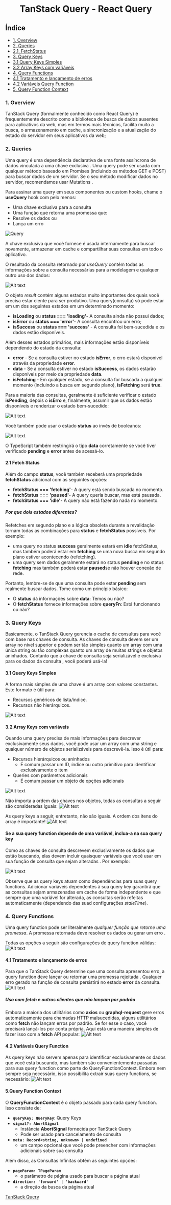 <div align="center">

# TanStack Query - React Query
</div>


## Índice
- [1. Overview](#1-overview)
- [2. Queries](#2-queries)
- [2.1. FetchStatus ](#21-fetch-status)
- [3. Query Keys](#3-query-keys)
- [3.1 Query Keys Simples](#31-query-keys-simples)
- [3.2 Array Keys com variáveis](#32-array-keys-com-variáveis)
- [4. Query Functions](#4-query-functions)
- [4.1 Tratamento e lançamento de erros](#41-tratamento-e-lançamento-de-erros)
- [4.2 Variáveis Query Function](#42-variáveis-query-function)
- [5. Query Function Context](#5query-function-context)


### 1. Overview
TanStack Query (formalmente conhecido como React Query) é frequentemente descrito como a biblioteca de busca de dados ausentes para aplicativos da web, mas em termos mais técnicos, facilita muito a busca, o armazenamento em cache, a sincronização e a atualização do estado do servidor em seus aplicativos da web;

### 2. Queries
Uma query é uma dependência declarativa de uma fonte assíncrona de dados vinculada a uma chave exclusiva . Uma query pode ser usada com qualquer método baseado em Promises (incluindo os métodos GET e POST) para buscar dados de um servidor. Se o seu método modificar dados no servidor, recomendamos usar Mutations .

Para assinar uma query em seus componentes ou custom hooks, chame o **useQuery** hook com pelo menos:

* Uma chave exclusiva para a consulta
* Uma função que retorna uma promessa que:
* Resolve os dados ou
* Lança um erro

![Query](Images/query.png)

A chave exclusiva que você fornece é usada internamente para buscar novamente, armazenar em cache e compartilhar suas consultas em todo o aplicativo.

O resultado da consulta retornado por *useQuery* contém todas as informações sobre a consulta necessárias para a modelagem e qualquer outro uso dos dados:

![Alt text](Images/query2.png)

O objeto *result* contém alguns estados muito importantes dos quais você precisa estar ciente para ser produtivo. Uma query(consulta) só pode estar em um dos seguintes estados em um determinado momento:

* **isLoading** ou **status === 'loading'**- A consulta ainda não possui dados;
* **isError** ou **status === 'error'**- A consulta encontrou um erro;
* **isSuccess** ou **status === 'success'** - A consulta foi bem-sucedida e os dados estão disponíveis.

Além desses estados primários, mais informações estão disponíveis dependendo do estado da consulta:

* **error** - Se a consulta estiver no estado **isError**, o erro estará disponível através da propriedade **error**.
* **data** - Se a consulta estiver no estado **isSuccess**, os dados estarão disponíveis por meio da propriedade **data**.
* **isFetching** - Em qualquer estado, se a consulta for buscada a qualquer momento (incluindo a busca em segundo plano), **isFetching** será **true**.

Para a maioria das consultas, geralmente é suficiente verificar o estado **isPending**, depois o **isErro** e, finalmente, assumir que os dados estão disponíveis e renderizar o estado bem-sucedido:

![Alt text](Images/query-boolean.png)

Você também pode usar o estado **status** ao invés de booleanos:

![Alt text](Images/query-status.png)

O TypeScript também restringirá o tipo **data** corretamente se você tiver verificado **pending** e **error** antes de acessá-lo.

#### 2.1 Fetch Status
Além do campo **status**, você também receberá uma propriedade **fetchStatus** adicional com as seguintes opções:

* **fetchStatus === 'fetching'**- A query está sendo buscada no momento.
* **fetchStatus === 'paused'**- A query queria buscar, mas está pausada. 
* **fetchStatus === 'idle'**- A query não está fazendo nada no momento.

##### Por que dois estados diferentes?
Refetches em segundo plano e a lógica obsoleta durante a revalidação tornam todas as combinações para **status** e **fetchStatus** possíveis. Por exemplo:

* uma query no status **success** geralmente estará em **idle** fetchStatus, mas também poderá estar em **fetching** se uma nova busca em segundo plano estiver acontecendo (refetching).
* uma query sem dados geralmente estará no status **pending** e no status **fetching** mas também poderá estar **paused**se não houver conexão de rede.

Portanto, lembre-se de que uma consulta pode estar **pending** sem realmente buscar dados. Tome como um princípio básico:

* O **status** dá informações sobre **data**: ​​Temos ou não?
* O **fetchStatus** fornece informações sobre **queryFn**: ​​Está funcionando ou não?

### 3. Query Keys
Basicamente, o TanStack Query gerencia o cache de consultas para você com base nas chaves de consulta. As chaves de consulta devem ser um array no nível superior e podem ser tão simples quanto um array com uma única string ou tão complexas quanto um array de muitas strings e objetos aninhados. Contanto que a chave de consulta seja serializável e exclusiva para os dados da consulta , você poderá usá-la!

#### 3.1 Query Keys Simples
A forma mais simples de uma chave é um array com valores constantes. Este formato é útil para:

* Recursos genéricos de lista/índice.
* Recursos não hierárquicos.

![Alt text](Images/query-keys.png)

#### 3.2 Array Keys com variáveis
Quando uma query precisa de mais informações para descrever exclusivamente seus dados, você pode usar um array com uma string e qualquer número de objetos serializáveis ​​para descrevê-la. Isso é útil para:

* Recursos hierárquicos ou aninhados
    * É comum passar um ID, índice ou outro primitivo para identificar exclusivamente o item
* Queries com parâmetros adicionais
    * É comum passar um objeto de opções adicionais

![Alt text](Images/query-keys-variables.png)


Não importa a ordem das chaves nos objetos, todas as consultas a seguir são consideradas iguais:
![Alt text](Images/queries.png)

As query keys a seguir, entretanto, não são iguais. A ordem dos itens do array é importante!
![Alt text](Images/queries2.png)

#### Se a sua query function depende de uma variável, inclua-a na sua query key

Como as chaves de consulta descrevem exclusivamente os dados que estão buscando, elas devem incluir quaisquer variáveis ​​que você usar em sua função de consulta que sejam alteradas . Por exemplo:

![Alt text](Images/query-key.png)

Observe que as query keys atuam como dependências para suas query functions. Adicionar variáveis ​​dependentes à sua query key garantirá que as consultas sejam armazenadas em cache de forma independente e que sempre que uma variável for alterada, as consultas serão refeitas automaticamente (dependendo das suad configurações *staleTime*).

### 4. Query Functions
Uma query function pode ser literalmente *qualquer função que retorne uma promessa*. A promessa retornada deve resolver os dados ou gerar um erro .

Todas as opções a seguir são configurações de query function válidas:
![Alt text](Images/query-function.png)

#### 4.1 Tratamento e lançamento de erros
Para que o TanStack Query determine que uma consulta apresentou erro, a query function deve lançar ou retornar uma promessa rejeitada . Qualquer erro gerado na função de consulta persistirá no estado **error** da consulta.
![Alt text](Images/handling-errors.png)

##### Uso com fetch e outros clientes que não lançam por padrão
Embora a maioria dos utilitários como **axios** ou **graphql-request** gere erros automaticamente para chamadas HTTP malsucedidas, alguns utilitários como **fetch** não lançam erros por padrão. Se for esse o caso, você precisará lançá-los por conta própria. Aqui está uma maneira simples de fazer isso com a **fetch** API popular:
![Alt text](Images/query-fetch.png)

#### 4.2 Variáveis Query Function 
As query keys não servem apenas para identificar exclusivamente os dados que você está buscando, mas também são convenientemente passadas para sua query function como parte do QueryFunctionContext. Embora nem sempre seja necessário, isso possibilita extrair suas query functions, se necessário:
![Alt text](Images/query-var.png)

#### 5.Query Function Context
O **QueryFunctionContext** é o objeto passado para cada query function. Isso consiste de:

* **`queryKey: QueryKey`**: Query Keys
* **`signal?: AbortSignal`**
    * Instância **AbortSignal** fornecida por TanStack Query
    * Pode ser usado para cancelamento de consulta
* **`meta: Record<string, unknown> | undefined`**
    * um campo opcional que você pode preencher com informações adicionais sobre sua consulta

Além disso, as Consultas Infinitas obtêm as seguintes opções:

* **`pageParam: TPageParam`**
    * o parâmetro de página usado para buscar a página atual
* **`direction: 'forward' | 'backward'`**
    * a direção da busca da página atual


[TanStack Query](https://tanstack.com/query/latest)
